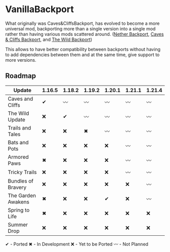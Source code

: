 # VanillaBackport

What originally was Caves&CliffsBackport, has evolved to become a more universal mod, backporting more than a single version into a single mod rather than having various mods scattered around. ([Nether Backport](https://legacy.curseforge.com/minecraft/mc-mods/extended-nether-backport), [Caves & Cliffs Backport](https://legacy.curseforge.com/minecraft/mc-mods/vanilla-backport), and [The Wild Backport](https://legacy.curseforge.com/minecraft/mc-mods/the-wild-backport))

This allows to have better compatibility between backports without having to add dependencies between them and at the same time, give support to more versions.

## Roadmap

| Update             | 1.16.5 | 1.18.2 | 1.19.2 | 1.20.1 | 1.21.1 | 1.21.4 |
| ------------------ | ------ | ------ | ------ | ------ | ------ | ------ |
| Caves and Cliffs   | ✔      | 〰      | 〰      | 〰      | 〰      | 〰      |
| The Wild Update    | ❌      | ✔      | 〰      | 〰      | 〰      | 〰      |
| Trails and Tales   | ❌      | ❌      | ✖      | 〰      | 〰      | 〰      |
| Bats and Pots      | ❌      | ❌      | ❌      | ❌      | 〰      | 〰      |
| Armored Paws       | ✖      | ❌      | ❌      | ❌      | 〰      | 〰      |
| Tricky Trails      | ❌      | ❌      | ❌      | ❌      | 〰      | 〰      |
| Bundles of Bravery | ❌      | ❌      | ❌      | ❌      | ❌      | 〰      |
| The Garden Awakens | ✖      | ❌      | ❌      | ✔      | ❌      | 〰      |
| Spring to Life     | ✖      | ❌      | ❌      | ❌      | ❌      | ❌      |
| Summer Drop        | ❌      | ❌      | ❌      | ❌      | ❌      | ❌      |

✔ - Ported
✖ - In Development
❌ - Yet to be Ported
〰 - Not Planned
